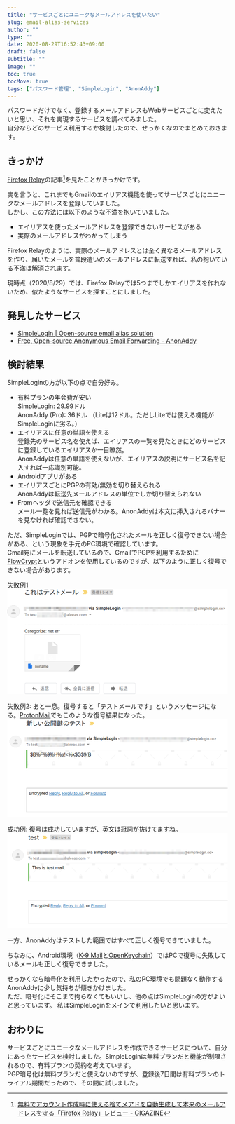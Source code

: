 ```yaml
---
title: "サービスごとにユニークなメールアドレスを使いたい"
slug: email-alias-services
author: ""
type: ""
date: 2020-08-29T16:52:43+09:00
draft: false
subtitle: ""
image: ""
toc: true
tocMove: true
tags: ["パスワード管理", "SimpleLogin", "AnonAddy"]
---
```


パスワードだけでなく、登録するメールアドレスもWebサービスごとに変えたいと思い、それを実現するサービスを調べてみました。  
自分ならどのサービス利用するか検討したので、せっかくなのでまとめておきます。  


## きっかけ

[Firefox Relay](https://relay.firefox.com/)の記事[^1]を見たことがきっかけです。  

実を言うと、これまでもGmailのエイリアス機能を使ってサービスごとにユニークなメールアドレスを登録していました。  
しかし、この方法には以下のような不満を抱いていました。  

- エイリアスを使ったメールアドレスを登録できないサービスがある
- 実際のメールアドレスがわかってしまう

Firefox Relayのように、実際のメールアドレスとは全く異なるメールアドレスを作り、届いたメールを普段遣いのメールアドレスに転送すれば、私の抱いている不満は解消されます。  

現時点（2020/8/29）では、Firefox Relayでは5つまでしかエイリアスを作れないため、似たようなサービスを探すことにしました。  

[^1]: [無料でアカウント作成時に使える捨てメアドを自動生成して本来のメールアドレスを守る「Firefox Relay」レビュー - GIGAZINE](https://gigazine.net/news/20200825-firefox-relay/)  

## 発見したサービス

- [SimpleLogin | Open-source email alias solution](https://simplelogin.io/)
- [Free, Open-source Anonymous Email Forwarding - AnonAddy](https://anonaddy.com/)

## 検討結果

SimpleLoginの方が以下の点で自分好み。  

- 有料プランの年会費が安い  
  SimpleLogin: 29.99ドル  
  AnonAddy (Pro): 36ドル （Liteは12ドル。ただしLiteでは使える機能がSimpleLoginに劣る。）  
- エイリアスに任意の単語を使える  
  登録先のサービス名を使えば、エイリアスの一覧を見たときにどのサービスに登録しているエイリアスか一目瞭然。  
  AnonAddyは任意の単語を使えないが、エイリアスの説明にサービス名を記入すれば一応識別可能。  
- Androidアプリがある
- エイリアスごとにPGPの有効/無効を切り替えられる  
  AnonAddyは転送先メールアドレスの単位でしか切り替えられない  
- Fromヘッダで送信元を確認できる  
  メール一覧を見れば送信元がわかる。AnonAddyは本文に挿入されるバナーを見なければ確認できない。  


ただ、SimpleLoginでは、PGPで暗号化されたメールを正しく復号できない場合がある、という現象を手元のPC環境で確認しています。  
Gmail宛にメールを転送しているので、GmailでPGPを利用するために[FlowCrypt](https://flowcrypt.com/)というアドオンを使用しているのですが、以下のように正しく復号できない場合があります。  

失敗例1  
![失敗例1](./failure1.png)  

失敗例2: あと一息。復号すると「テストメールです」というメッセージになる。[ProtonMail](https://protonmail.com/)でもこのような復号結果になった。  
![失敗例2](./failure2.png)  

成功例: 復号は成功していますが、英文は冠詞が抜けてますね。  
![成功例](./success.png) 

一方、AnonAddyはテストした範囲ではすべて正しく復号できていました。  

ちなみに、Android環境（[K-9 Mail](https://play.google.com/store/apps/details?id=com.fsck.k9&hl=ja)と[OpenKeychain](https://play.google.com/store/apps/details?id=org.sufficientlysecure.keychain&hl=ja)）ではPCで復号に失敗しているメールも正しく復号できました。  

せっかくなら暗号化を利用したかったので、私のPC環境でも問題なく動作するAnonAddyに少し気持ちが傾きかけました。  
ただ、暗号化にそこまで拘らなくてもいいし、他の点はSimpleLoginの方がよいと思っています。
私はSimpleLoginをメインで利用したいと思います。  

## おわりに

サービスごとにユニークなメールアドレスを作成できるサービスについて、自分にあったサービスを検討しました。SimpleLoginは無料プランだと機能が制限されるので、有料プランの契約を考えています。  
PGP暗号化は無料プランだと使えないのですが、登録後7日間は有料プランのトライアル期間だったので、その間に試しました。


